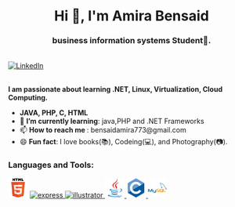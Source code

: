 
  <h1 align="center">Hi 👋, I'm Amira Bensaid</h1>
<h3 align="center">business information systems Student🌟.</h3>
<div>
     <div align=left>
       <br>
        <a href="https://www.linkedin.com/in/amira-bensaid-0952ba1b9/"><img src="https://img.shields.io/badge/Linkedin-0077b5?style=flat&logo=linkedin" alt="LinkedIn" /></a>
  </div>
    <div align=left>
        <br>
        <p>
            <strong>
             I am passionate about learning .NET, Linux, Virtualization, Cloud Computing.<br>
            </strong>
        </p>
        <ul>
          <li><b>JAVA, PHP, C, HTML</b></li>
            <li>🌱 <b>I’m currently learning</b>: java,PHP and .NET Frameworks </li>
           <li>📫 <b>How to reach me </b>: bensaidamira773@gmail.com</li>
            <li>😄 <b>Fun fact</b>: I love books(📚), Codeing(💻), and Photography(📷).</li>
        </ul>
      <h3 align="left">Languages and Tools:</h3>
<p align="left"> <img
      src="https://raw.githubusercontent.com/devicons/devicon/master/icons/html5/html5-original-wordmark.svg"
      alt="html5" width="40" height="40" /> </a>
   <a href="https://www.php.net/" target="_blank"> <img src="https://www.kindpng.com/picc/m/11-118738_php-logo-png-circle-transparent-png.png" alt="express" width="48" height="48"/> </a>
  <a href="https://www.adobe.com/in/products/illustrator.html"
    target="_blank" rel="noreferrer"> <img
      src="https://www.vectorlogo.zone/logos/adobe_illustrator/adobe_illustrator-icon.svg" alt="illustrator" width="40"
      height="40" /> </a> <a href="https://www.java.com" target="_blank" rel="noreferrer"> <img
      src="https://raw.githubusercontent.com/devicons/devicon/master/icons/java/java-original.svg" alt="java" width="40"
      height="40" /> </a>
  <a href="https://www.cprogramming.com/" target="_blank"
    rel="noreferrer"> <img src="https://raw.githubusercontent.com/devicons/devicon/master/icons/c/c-original.svg"
      alt="c" width="40" height="40" /> </a> <a href="https://www.w3schools.com/cpp/" target="_blank" rel="noreferrer">
  <a href="https://www.mysql.com/" target="_blank" rel="noreferrer"> <img
      src="https://raw.githubusercontent.com/devicons/devicon/master/icons/mysql/mysql-original-wordmark.svg"
      alt="mysql" width="40" height="40" /> </a>  </p>

<br>
    </div>
</div>
      
   
   



